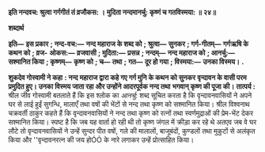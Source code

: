 **इति नन्दवच: श्रुत्वा गर्गगीतं तं व्रजौकस: ।** **मुदिता नन्दमानर्चु: कृष्णं च गतविस्मया: ॥ २४॥** 

**शब्दार्थ** 

**इति—** **इस प्रकार** **; नन्द-वच:—** **नन्द महाराज के शब्द को** **; श्रुत्वा—** **सुनकर** **; गर्ग-गीतम्—** **गर्गऋषि के कथन को** **; व्रज-** **ओकस:—** **व्रजवासी** **; मुदिता:—** **प्रसन्न** **; नन्दम्—** **नन्द महाराज को** **; आनर्चु:—** **सश्मानित किया** **; कृष्णम्—** **कृष्ण को** **; च—** **तथा** **;** **गत—** **दूर हो गया** **; विस्मया:—** **उनका विस्मय।** **.** 

**शुकदेव गोस्वामी ने कहा** **: नन्द महाराज द्वारा कहे गए गर्ग मुनि के कथन को सुनकर** **वृन्दावन के वासी परम प्रमुदित हुए। उनका विस्मय जाता रहा और उन्होंने आदरपूर्वक नन्द तथा** **भगवान् कृष्ण की पूजा की।** **तात्पर्य :** श्रील जीव गोस्वामी बतलाते हैं कि इस श्लोक का *आनर्चु:* शब्द सूचित करता है कि वृन्दावनवासियों ने अपने घर से लाई हुईं सुगन्धि, मालाएँ तथा वषों की भेंटों से नन्द तथा कृष्ण को सश्मानित किया। श्रील विश्वनाथ चक्रवर्ती ठाकुर कहते हैं कि वृन्दावनवासियों ने नन्द तथा कृष्ण को रत्नों तथा स्वर्णमुद्राओं की प्रेम-भेंट देकर सश्मानित किया। स्पष्ट है कि जब यह वार्ता हो रही थी तो कृष्ण जंगल में क्रीड़ा कर रहे थे अतएव जब वे घर लौटे तो वृन्दावनवासियों ने उन्हें सुन्दर पीत वषों, गले की मालालों, बाजूबंदों, कुण्डलों तथा मुकुटों से अलंकृत किया और ''वृन्दावनरत्न की जय होÓÓ के नारे लगाकर उन्हें प्रोत्साहित किया।  